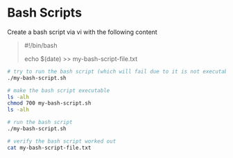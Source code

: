 # Bash Scripts

Create a bash script via vi with the following content
>#!/bin/bash
>
>echo $(date) >> my-bash-script-file.txt

```bash
# try to run the bash script (which will fail due to it is not executable yet)
./my-bash-script.sh

# make the bash script executable
ls -alh
chmod 700 my-bash-script.sh
ls -alh

# run the bash script
./my-bash-script.sh

# verify the bash script worked out
cat my-bash-script-file.txt
```
